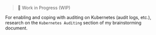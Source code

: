 > :eyes: Work in Progress (WIP)

For enabling and coping with auditing on Kubernetes (audit logs, etc.), research on the `Kubernetes Auditing` section of my brainstorming document.
